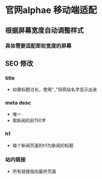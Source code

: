 # 官网alphae 移动端适配

## 根据屏幕宽度自动调整样式

### 具体需要适配那些宽度的屏幕

## SEO 修改

### title

- 如果标题过长，使用"_"将网站名字显示出来

### meta desc

- 唯一
- 取新闻的前150字

### h1

- 每个新闻页面的h1为新闻的标题

### 站内链接

- 所有链接指向最终页面

